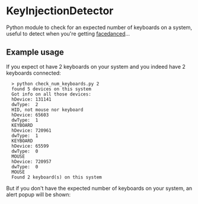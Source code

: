 KeyInjectionDetector
====================

Python module to check for an expected number of keyboards on a system, useful to detect when you're getting [facedanced](http://goodfet.sourceforge.net/hardware/facedancer11/)...

Example usage
-------------

If you expect ot have 2 keyboards on your system and you indeed have 2 keyboards connected:

```
  > python check_num_keyboards.py 2
  found 5 devices on this system
  Got info on all those devices:
  hDevice: 131141
  dwType:  2
  HID, not mouse nor keyboard
  hDevice: 65603
  dwType:  1
  KEYBOARD
  hDevice: 720961
  dwType:  1
  KEYBOARD
  hDevice: 65599
  dwType:  0
  MOUSE
  hDevice: 720957
  dwType:  0
  MOUSE
  Found 2 keyboard(s) on this system
```

But if you don't have the expected number of keyboards on your system, an alert popup will be shown:

